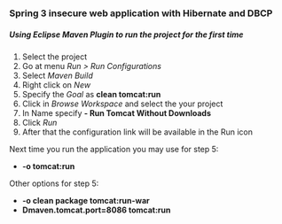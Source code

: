 ### Spring 3 insecure web application with Hibernate and DBCP

##### Using Eclipse Maven Plugin to run the project for the first time

1. Select the project
2. Go at menu *Run > Run Configurations*
3. Select *Maven Build* 
4. Right click on *New* 
5. Specify the *Goal* as **clean tomcat:run**
6. Click in *Browse Workspace* and select the your project
7. In Name specify **<Project-Name> - Run Tomcat Without Downloads** 
7. Click *Run*
8. After that the configuration link will be available in the Run icon

Next time you run the application you may use for step 5: 
* **-o tomcat:run**


Other options for step 5:
* **-o clean package tomcat:run-war**
* **Dmaven.tomcat.port=8086 tomcat:run**